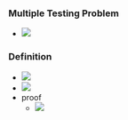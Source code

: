 ### Multiple Testing Problem
+ ![](../../z_images/Pasted%20image%2020230115144536.png)

### Definition
+ ![](../../z_images/Pasted%20image%2020230115145024.png)
+ ![](../../z_images/Pasted%20image%2020230115145059.png)
+ proof
	+ ![](../../z_images/Pasted%20image%2020230115145124.png)